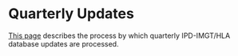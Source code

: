 # Quarterly Updates

[This page](https://github.com/nmdp-bioinformatics/gfe-db/blob/4ba5e84cb7e6c3881f68087904caf2fcdd598e98/README.md) describes the process by which quarterly IPD-IMGT/HLA database updates are processed.
